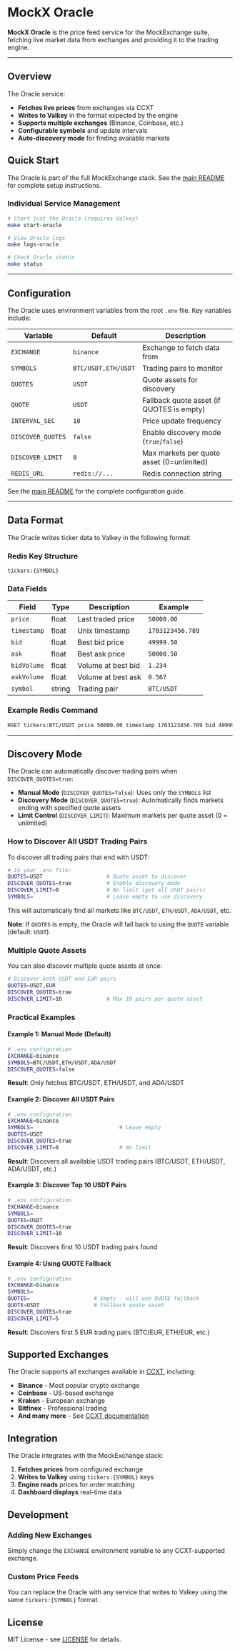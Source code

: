 # MockX Oracle

**MockX Oracle** is the price feed service for the MockExchange suite, fetching live market data from exchanges and providing it to the trading engine.

---

## Overview

The Oracle service:

- **Fetches live prices** from exchanges via CCXT
- **Writes to Valkey** in the format expected by the engine
- **Supports multiple exchanges** (Binance, Coinbase, etc.)
- **Configurable symbols** and update intervals
- **Auto-discovery mode** for finding available markets

## Quick Start

The Oracle is part of the full MockExchange stack. See the [main README](../../README.md) for complete setup instructions.

### **Individual Service Management**
```bash
# Start just the Oracle (requires Valkey)
make start-oracle

# View Oracle logs
make logs-oracle

# Check Oracle status
make status
```

---

## Configuration

The Oracle uses environment variables from the root `.env` file. Key variables include:

| Variable          | Default             | Description                               |
| ----------------- | ------------------- | ----------------------------------------- |
| `EXCHANGE`        | `binance`           | Exchange to fetch data from               |
| `SYMBOLS`         | `BTC/USDT,ETH/USDT` | Trading pairs to monitor                  |
| `QUOTES`          | `USDT`              | Quote assets for discovery                |
| `QUOTE`           | `USDT`              | Fallback quote asset (if QUOTES is empty) |
| `INTERVAL_SEC`    | `10`                | Price update frequency                    |
| `DISCOVER_QUOTES` | `false`             | Enable discovery mode (`true`/`false`)    |
| `DISCOVER_LIMIT`  | `0`                 | Max markets per quote asset (0=unlimited) |
| `REDIS_URL`       | `redis://...`       | Redis connection string                   |

See the [main README](../../README.md#-environment-configuration) for the complete configuration guide.

---

## Data Format

The Oracle writes ticker data to Valkey in the following format:

### **Redis Key Structure**
```
tickers:{SYMBOL}
```

### **Data Fields**
| Field       | Type   | Description        | Example          |
| ----------- | ------ | ------------------ | ---------------- |
| `price`     | float  | Last traded price  | `50000.00`       |
| `timestamp` | float  | Unix timestamp     | `1703123456.789` |
| `bid`       | float  | Best bid price     | `49999.50`       |
| `ask`       | float  | Best ask price     | `50000.50`       |
| `bidVolume` | float  | Volume at best bid | `1.234`          |
| `askVolume` | float  | Volume at best ask | `0.567`          |
| `symbol`    | string | Trading pair       | `BTC/USDT`       |

### **Example Redis Command**
```bash
HSET tickers:BTC/USDT price 50000.00 timestamp 1703123456.789 bid 49999.50 ask 50000.50
```

---

## Discovery Mode

The Oracle can automatically discover trading pairs when `DISCOVER_QUOTES=true`:

- **Manual Mode** (`DISCOVER_QUOTES=false`): Uses only the `SYMBOLS` list
- **Discovery Mode** (`DISCOVER_QUOTES=true`): Automatically finds markets ending with specified quote assets
- **Limit Control** (`DISCOVER_LIMIT`): Maximum markets per quote asset (0 = unlimited)

### **How to Discover All USDT Trading Pairs**

To discover all trading pairs that end with USDT:

```bash
# In your .env file:
QUOTES=USDT                    # Quote asset to discover
DISCOVER_QUOTES=true           # Enable discovery mode
DISCOVER_LIMIT=0               # No limit (get all USDT pairs)
SYMBOLS=                       # Leave empty to use discovery
```

This will automatically find all markets like `BTC/USDT`, `ETH/USDT`, `ADA/USDT`, etc.

**Note**: If `QUOTES` is empty, the Oracle will fall back to using the `QUOTE` variable (default: `USDT`).

### **Multiple Quote Assets**

You can also discover multiple quote assets at once:

```bash
# Discover both USDT and EUR pairs
QUOTES=USDT,EUR
DISCOVER_QUOTES=true
DISCOVER_LIMIT=10              # Max 10 pairs per quote asset
```

### **Practical Examples**

#### **Example 1: Manual Mode (Default)**
```bash
# .env configuration
EXCHANGE=binance
SYMBOLS=BTC/USDT,ETH/USDT,ADA/USDT
DISCOVER_QUOTES=false
```
**Result**: Only fetches BTC/USDT, ETH/USDT, and ADA/USDT

#### **Example 2: Discover All USDT Pairs**
```bash
# .env configuration
EXCHANGE=binance
SYMBOLS=                           # Leave empty
QUOTES=USDT
DISCOVER_QUOTES=true
DISCOVER_LIMIT=0                   # No limit
```
**Result**: Discovers all available USDT trading pairs (BTC/USDT, ETH/USDT, ADA/USDT, etc.)

#### **Example 3: Discover Top 10 USDT Pairs**
```bash
# .env configuration
EXCHANGE=binance
SYMBOLS=
QUOTES=USDT
DISCOVER_QUOTES=true
DISCOVER_LIMIT=10
```
**Result**: Discovers first 10 USDT trading pairs found

#### **Example 4: Using QUOTE Fallback**
```bash
# .env configuration
EXCHANGE=binance
SYMBOLS=
QUOTES=                    # Empty - will use QUOTE fallback
QUOTE=USDT                 # Fallback quote asset
DISCOVER_QUOTES=true
DISCOVER_LIMIT=5
```
**Result**: Discovers first 5 EUR trading pairs (BTC/EUR, ETH/EUR, etc.)

## Supported Exchanges

The Oracle supports all exchanges available in [CCXT](https://docs.ccxt.com/), including:

- **Binance** - Most popular crypto exchange
- **Coinbase** - US-based exchange
- **Kraken** - European exchange
- **Bitfinex** - Professional trading
- **And many more** - See [CCXT documentation](https://docs.ccxt.com/)

## Integration

The Oracle integrates with the MockExchange stack:

1. **Fetches prices** from configured exchange
2. **Writes to Valkey** using `tickers:{SYMBOL}` keys
3. **Engine reads** prices for order matching
4. **Dashboard displays** real-time data

## Development

### **Adding New Exchanges**
Simply change the `EXCHANGE` environment variable to any CCXT-supported exchange.

### **Custom Price Feeds**
You can replace the Oracle with any service that writes to Valkey using the same `tickers:{SYMBOL}` format.

## License

MIT License - see [LICENSE](LICENSE) for details.